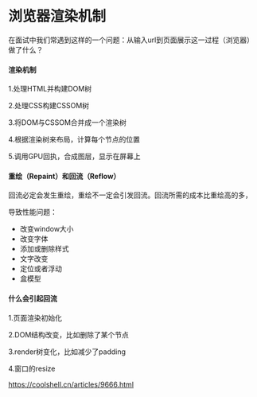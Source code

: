 # 浏览器渲染机制



在面试中我们常遇到这样的一个问题：从输入url到页面展示这一过程（浏览器）做了什么？



#### 渲染机制

1.处理HTML并构建DOM树

2.处理CSS构建CSSOM树

3.将DOM与CSSOM合并成一个渲染树

4.根据渲染树来布局，计算每个节点的位置

5.调用GPU回执，合成图层，显示在屏幕上



#### 重绘（Repaint）和回流（Reflow）

回流必定会发生重绘，重绘不一定会引发回流。回流所需的成本比重绘高的多，

导致性能问题：

- 改变window大小
- 改变字体
- 添加或删除样式
- 文字改变
- 定位或者浮动
- 盒模型



#### 什么会引起回流

1.页面渲染初始化

2.DOM结构改变，比如删除了某个节点

3.render树变化，比如减少了padding

4.窗口的resize





https://coolshell.cn/articles/9666.html